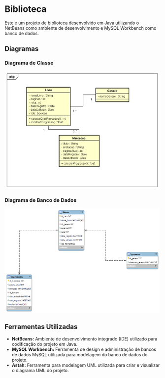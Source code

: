 # Biblioteca

Este é um projeto de biblioteca desenvolvido em Java utilizando o NetBeans como ambiente de desenvolvimento e MySQL Workbench como banco de dados.

## Diagramas

### Diagrama de Classe

![Diagrama de classe](image/Diagrama%20de%20classe.png)

### Diagrama de Banco de Dados

![Diagrama de banco](image/Diagrama%20do%20banco.png)

## Ferramentas Utilizadas

- **NetBeans:** Ambiente de desenvolvimento integrado (IDE) utilizado para codificação do projeto em Java.
- **MySQL Workbench:** Ferramenta de design e administração de bancos de dados MySQL utilizada para modelagem do banco de dados do projeto.
- **Astah:** Ferramenta para modelagem UML utilizada para criar e visualizar o diagrama UML do projeto.
